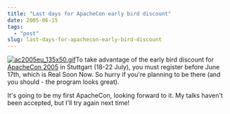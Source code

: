 ```yaml
---
title: "Last days for ApacheCon early bird discount"
date: 2005-06-15
tags: 
  - "post"
slug: last-days-for-apachecon-early-bird-discount
---
```


[![ac2005eu_135x50.gif](http://codeconsult.ch/bertrand/archives/images/ac2005eu_135x50.gif)](http://apachecon.com/2005/EU)To take advantage of the early bird discount for [ApacheCon 2005](http://apachecon.com/2005/EU/) in Stuttgart (18-22 July), you must register before June 17th, which is Real Soon Now. So hurry if you're planning to be there (and you should - the program looks great).

It's going to be my first ApacheCon, looking forward to it. My talks haven't been accepted, but I'll try again next time!
